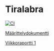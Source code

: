 # Tiralabra

[![CI](https://github.com/Ronttikasa/tiralabra/actions/workflows/main.yml/badge.svg)](https://github.com/Ronttikasa/tiralabra/actions/workflows/main.yml)

[Määrittelydokumentti](/dokumentaatio/maarittely.md)

[Viikkoraportti 1](/dokumentaatio/viikkoraportti1.md)
